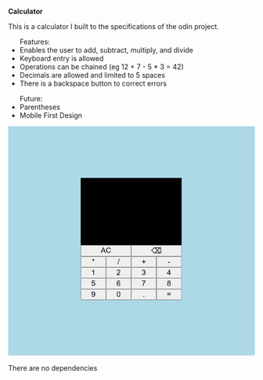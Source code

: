 **Calculator**

This is a calculator I built to the specifications of the odin project.
<ul>
Features:

  <li>Enables the user to add, subtract, multiply, and divide</li>
<li>Keyboard entry is allowed</li>
<li>Operations can be chained (eg 12 + 7 - 5 * 3 = 42)</li>
<li>Decimals are allowed and limited to 5 spaces</li>
<li>There is a backspace button to correct errors</li>
</ul>



<ul>
Future:

  <li>Parentheses</li> 
  <li>Mobile First Design</li>
  </ul>

![calculator picture](https://github.com/rjhughes42/initialfullcalc/blob/master/calc.png?raw=true)

There are no dependencies
